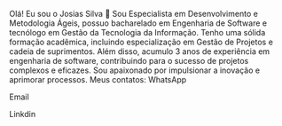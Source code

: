 Olá! Eu sou o Josias Silva 🤝
Sou Especialista em Desenvolvimento e Metodologia Ágeis, possuo bacharelado em Engenharia de Software e tecnólogo em Gestão da Tecnologia da Informação.
Tenho uma sólida formação acadêmica, incluindo especialização em Gestão de Projetos e cadeia de suprimentos.
Além disso, acumulo 3 anos de experiência em engenharia de software, contribuindo para o sucesso de projetos complexos e eficazes.
Sou apaixonado por impulsionar a inovação e aprimorar processos.
Meus contatos:
WhatsApp

Email

Linkdin
